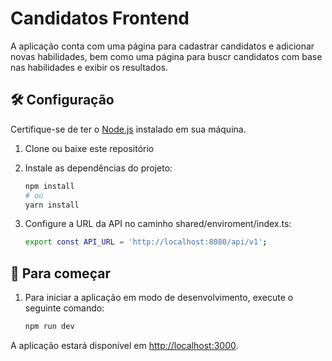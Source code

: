 

# Candidatos Frontend

A aplicação conta com uma página para cadastrar candidatos e adicionar novas habilidades, bem como uma página para buscr candidatos com base nas habilidades e exibir os resultados.

## 🛠️ Configuração

Certifique-se de ter o [Node.js](https://nodejs.org/) instalado em sua máquina.

1. Clone ou baixe este repositório 
 
2. Instale as dependências do projeto:
 
    ```bash
    npm install
    # ou
    yarn install

3. Configure a URL da API no caminho shared/enviroment/index.ts:

   ```bash
   export const API_URL = 'http://localhost:8080/api/v1';

## 🚀 Para começar

1. Para iniciar a aplicação em modo de desenvolvimento, execute o seguinte comando:

   ```bash
   npm run dev

A aplicação estará disponível em [http://localhost:3000](http://localhost:3000).


